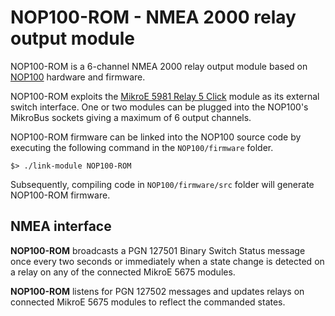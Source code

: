 # NOP100-ROM - NMEA 2000 relay output module

NOP100-ROM is a 6-channel NMEA 2000 relay output module based on 
[NOP100](https://www.github.com/pdjr-n2k/NOP100)
hardware and firmware.

NOP100-ROM exploits the
[MikroE 5981 Relay 5 Click]()
module as its external switch interface.
One or two modules can be plugged into the NOP100's MikroBus sockets
giving a maximum of 6 output channels.

NOP100-ROM firmware can be linked into the NOP100 source code by
executing the following command in the ```NOP100/firmware``` folder.
```
$> ./link-module NOP100-ROM
```
Subsequently, compiling code in ```NOP100/firmware/src``` folder will
generate NOP100-ROM firmware.

## NMEA interface

**NOP100-ROM** broadcasts a PGN 127501 Binary Switch Status message
once every two seconds or immediately when a state change is detected
on a relay on any of the connected MikroE 5675 modules.

**NOP100-ROM** listens for PGN 127502 messages and updates relays on
connected MikroE 5675 modules to reflect the commanded states.
